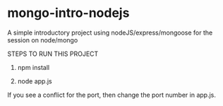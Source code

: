 # mongo-intro-nodejs
A simple introductory project using nodeJS/express/mongoose for the session on node/mongo

STEPS TO RUN THIS PROJECT

1. npm install

2. node app.js

If you see a conflict for the port, then change the port number in app.js.
